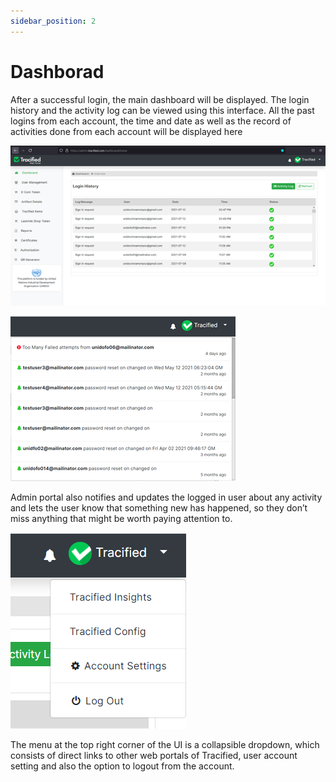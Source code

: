 ```yaml
---
sidebar_position: 2
---
```


# Dashborad

After a successful login, the main dashboard will be displayed. The login history and the activity log can be viewed using this interface. All the past logins from each account, the time and date as well as the record of activities done from each account will be displayed here

![MarineGEO circle logo](../../static/img/dash1.png "MarineGEO logo")

![MarineGEO circle logo](../../static/img/dash2.png "MarineGEO logo")



Admin portal also notifies and updates the logged in user about any activity and lets the user know that something new has happened, so they don’t miss anything that might be worth paying attention to. 

![MarineGEO circle logo](../../static/img/dash3.png "MarineGEO logo")

The menu at the top right corner of the UI is a collapsible dropdown, which consists of direct links to other web portals of Tracified, user account setting and also the option to logout from the account. 